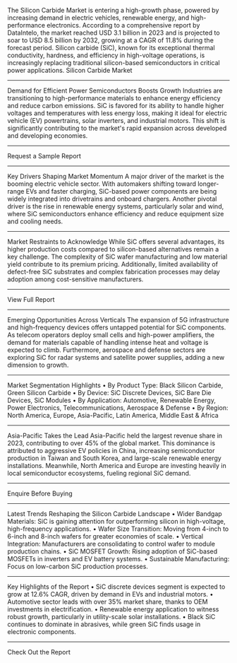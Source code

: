 The Silicon Carbide Market is entering a high-growth phase, powered by increasing demand in electric vehicles, renewable energy, and high-performance electronics. According to a comprehensive report by DataIntelo, the market reached USD 3.1 billion in 2023 and is projected to soar to USD 8.5 billion by 2032, growing at a CAGR of 11.8% during the forecast period.
Silicon carbide (SiC), known for its exceptional thermal conductivity, hardness, and efficiency in high-voltage operations, is increasingly replacing traditional silicon-based semiconductors in critical power applications.
Silicon Carbide Market
________________________________________
Demand for Efficient Power Semiconductors Boosts Growth
Industries are transitioning to high-performance materials to enhance energy efficiency and reduce carbon emissions. SiC is favored for its ability to handle higher voltages and temperatures with less energy loss, making it ideal for electric vehicle (EV) powertrains, solar inverters, and industrial motors.
This shift is significantly contributing to the market's rapid expansion across developed and developing economies.
________________________________________
Request a Sample Report
________________________________________
Key Drivers Shaping Market Momentum
A major driver of the market is the booming electric vehicle sector. With automakers shifting toward longer-range EVs and faster charging, SiC-based power components are being widely integrated into drivetrains and onboard chargers.
Another pivotal driver is the rise in renewable energy systems, particularly solar and wind, where SiC semiconductors enhance efficiency and reduce equipment size and cooling needs.
________________________________________
Market Restraints to Acknowledge
While SiC offers several advantages, its higher production costs compared to silicon-based alternatives remain a key challenge. The complexity of SiC wafer manufacturing and low material yield contribute to its premium pricing.
Additionally, limited availability of defect-free SiC substrates and complex fabrication processes may delay adoption among cost-sensitive manufacturers.
________________________________________
View Full Report
________________________________________
Emerging Opportunities Across Verticals
The expansion of 5G infrastructure and high-frequency devices offers untapped potential for SiC components. As telecom operators deploy small cells and high-power amplifiers, the demand for materials capable of handling intense heat and voltage is expected to climb.
Furthermore, aerospace and defense sectors are exploring SiC for radar systems and satellite power supplies, adding a new dimension to growth.
________________________________________
Market Segmentation Highlights
•	By Product Type: Black Silicon Carbide, Green Silicon Carbide
•	By Device: SiC Discrete Devices, SiC Bare Die Devices, SiC Modules
•	By Application: Automotive, Renewable Energy, Power Electronics, Telecommunications, Aerospace & Defense
•	By Region: North America, Europe, Asia-Pacific, Latin America, Middle East & Africa
________________________________________
Asia-Pacific Takes the Lead
Asia-Pacific held the largest revenue share in 2023, contributing to over 45% of the global market. This dominance is attributed to aggressive EV policies in China, increasing semiconductor production in Taiwan and South Korea, and large-scale renewable energy installations.
Meanwhile, North America and Europe are investing heavily in local semiconductor ecosystems, fueling regional SiC demand.
________________________________________
Enquire Before Buying
________________________________________
Latest Trends Reshaping the Silicon Carbide Landscape
•	Wider Bandgap Materials: SiC is gaining attention for outperforming silicon in high-voltage, high-frequency applications.
•	Wafer Size Transition: Moving from 4-inch to 6-inch and 8-inch wafers for greater economies of scale.
•	Vertical Integration: Manufacturers are consolidating to control wafer to module production chains.
•	SiC MOSFET Growth: Rising adoption of SiC-based MOSFETs in inverters and EV battery systems.
•	Sustainable Manufacturing: Focus on low-carbon SiC production processes.
________________________________________
Key Highlights of the Report
•	SiC discrete devices segment is expected to grow at 12.6% CAGR, driven by demand in EVs and industrial motors.
•	Automotive sector leads with over 35% market share, thanks to OEM investments in electrification.
•	Renewable energy application to witness robust growth, particularly in utility-scale solar installations.
•	Black SiC continues to dominate in abrasives, while green SiC finds usage in electronic components.
________________________________________
Check Out the Report
